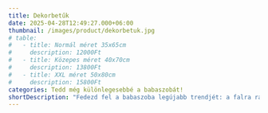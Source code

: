 ```yaml
---
title: Dekorbetűk
date: 2025-04-28T12:49:27.000+06:00
thumbnail: /images/product/dekorbetuk.jpg
# table:
#   - title: Normál méret 35x65cm
#     description: 12000Ft
#   - title: Közepes méret 40x70cm
#     description: 13800Ft
#   - title: XXL méret 50x80cm
#     description: 15800Ft
categories: Tedd még különlegesebbé a babaszobát!
shortDescription: "Fedezd fel a babaszoba legújabb trendjét: a falra ragasztható dekorbetűket! Egyedivé varázsolhatod vele a szobát, legyen szó a baba nevéről vagy egy kedves üzenetről. Kiegészítő elemekkel, mint virágok, pillangók, hajók, csillagok vagy horgonyok, még kedvesebbé teheted a dekorációt – csak a képzelet szab határt! Stílusos, gyors és bájos módja annak, hogy személyre szabd a kiságy környezetét!"
---
```



